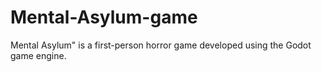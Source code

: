 # Mental-Asylum-game
 Mental Asylum" is a first-person horror game developed using the Godot game engine.
